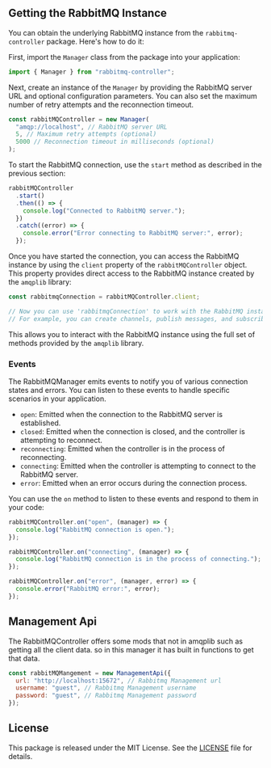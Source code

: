 ## Getting the RabbitMQ Instance

You can obtain the underlying RabbitMQ instance from the `rabbitmq-controller` package. Here's how to do it:

First, import the `Manager` class from the package into your application:

```javascript
import { Manager } from "rabbitmq-controller";
```

Next, create an instance of the `Manager` by providing the RabbitMQ server URL and optional configuration parameters. You can also set the maximum number of retry attempts and the reconnection timeout.

```javascript
const rabbitMQController = new Manager(
  "amqp://localhost", // RabbitMQ server URL
  5, // Maximum retry attempts (optional)
  5000 // Reconnection timeout in milliseconds (optional)
);
```

To start the RabbitMQ connection, use the `start` method as described in the previous section:

```javascript
rabbitMQController
  .start()
  .then(() => {
    console.log("Connected to RabbitMQ server.");
  })
  .catch((error) => {
    console.error("Error connecting to RabbitMQ server:", error);
  });
```

Once you have started the connection, you can access the RabbitMQ instance by using the `client` property of the `rabbitMQController` object. This property provides direct access to the RabbitMQ instance created by the `amqplib` library:

```javascript
const rabbitmqConnection = rabbitMQController.client;

// Now you can use 'rabbitmqConnection' to work with the RabbitMQ instance directly.
// For example, you can create channels, publish messages, and subscribe to queues using the 'amqplib' methods.
```

This allows you to interact with the RabbitMQ instance using the full set of methods provided by the `amqplib` library.

### Events

The RabbitMQManager emits events to notify you of various connection states and errors. You can listen to these events to handle specific scenarios in your application.

- `open`: Emitted when the connection to the RabbitMQ server is established.
- `closed`: Emitted when the connection is closed, and the controller is attempting to reconnect.
- `reconnecting`: Emitted when the controller is in the process of reconnecting.
- `connecting`: Emitted when the controller is attempting to connect to the RabbitMQ server.
- `error`: Emitted when an error occurs during the connection process.

You can use the `on` method to listen to these events and respond to them in your code:

```javascript
rabbitMQController.on("open", (manager) => {
  console.log("RabbitMQ connection is open.");
});

rabbitMQController.on("connecting", (manager) => {
  console.log("RabbitMQ connection is in the process of connecting.");
});

rabbitMQController.on("error", (manager, error) => {
  console.error("RabbitMQ error:", error);
});
```

## Management Api

The RabbitMQController offers some mods that not in amqplib such as getting all the client data. so in this manager it has built in functions to get that data.

```javascript
const rabbitMQMangement = new ManagementApi({
  url: "http://localhost:15672", // Rabbitmq Management url
  username: "guest", // Rabbitmq Management username
  password: "guest", // Rabbitmq Management password
});
```

## License

This package is released under the MIT License. See the [LICENSE](LICENSE) file for details.
